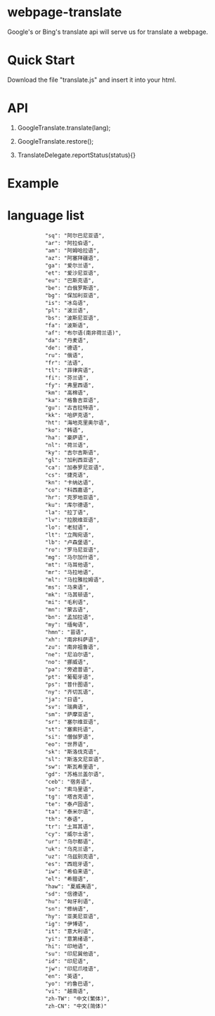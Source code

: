 # webpage-translate
Google's or Bing's translate api will serve us for translate a webpage.

# Quick Start
Download the file "translate.js" and insert it into your html.

# API

1.  GoogleTranslate.translate(lang);

2.  GoogleTranslate.restore();

3.  TranslateDelegate.reportStatus(status){}

# Example

<script>
var TranslateDelegate={};
TranslateDelegate.reportStatus = function(status){
   console.log(status);
}
GoogleTranslate.translate('zh-Hans');
</script>

# language list
                "sq": "阿尔巴尼亚语",
                "ar": "阿拉伯语",
                "am": "阿姆哈拉语",
                "az": "阿塞拜疆语",
                "ga": "爱尔兰语",
                "et": "爱沙尼亚语",
                "eu": "巴斯克语",
                "be": "白俄罗斯语",
                "bg": "保加利亚语",
                "is": "冰岛语",
                "pl": "波兰语",
                "bs": "波斯尼亚语",
                "fa": "波斯语",
                "af": "布尔语(南非荷兰语)",
                "da": "丹麦语",
                "de": "德语",
                "ru": "俄语",
                "fr": "法语",
                "tl": "菲律宾语",
                "fi": "芬兰语",
                "fy": "弗里西语",
                "km": "高棉语",
                "ka": "格鲁吉亚语",
                "gu": "古吉拉特语",
                "kk": "哈萨克语",
                "ht": "海地克里奥尔语",
                "ko": "韩语",
                "ha": "豪萨语",
                "nl": "荷兰语",
                "ky": "吉尔吉斯语",
                "gl": "加利西亚语",
                "ca": "加泰罗尼亚语",
                "cs": "捷克语",
                "kn": "卡纳达语",
                "co": "科西嘉语",
                "hr": "克罗地亚语",
                "ku": "库尔德语",
                "la": "拉丁语",
                "lv": "拉脱维亚语",
                "lo": "老挝语",
                "lt": "立陶宛语",
                "lb": "卢森堡语",
                "ro": "罗马尼亚语",
                "mg": "马尔加什语",
                "mt": "马耳他语",
                "mr": "马拉地语",
                "ml": "马拉雅拉姆语",
                "ms": "马来语",
                "mk": "马其顿语",
                "mi": "毛利语",
                "mn": "蒙古语",
                "bn": "孟加拉语",
                "my": "缅甸语",
                "hmn": "苗语",
                "xh": "南非科萨语",
                "zu": "南非祖鲁语",
                "ne": "尼泊尔语",
                "no": "挪威语",
                "pa": "旁遮普语",
                "pt": "葡萄牙语",
                "ps": "普什图语",
                "ny": "齐切瓦语",
                "ja": "日语",
                "sv": "瑞典语",
                "sm": "萨摩亚语",
                "sr": "塞尔维亚语",
                "st": "塞索托语",
                "si": "僧伽罗语",
                "eo": "世界语",
                "sk": "斯洛伐克语",
                "sl": "斯洛文尼亚语",
                "sw": "斯瓦希里语",
                "gd": "苏格兰盖尔语",
                "ceb": "宿务语",
                "so": "索马里语",
                "tg": "塔吉克语",
                "te": "泰卢固语",
                "ta": "泰米尔语",
                "th": "泰语",
                "tr": "土耳其语",
                "cy": "威尔士语",
                "ur": "乌尔都语",
                "uk": "乌克兰语",
                "uz": "乌兹别克语",
                "es": "西班牙语",
                "iw": "希伯来语",
                "el": "希腊语",
                "haw": "夏威夷语",
                "sd": "信德语",
                "hu": "匈牙利语",
                "sn": "修纳语",
                "hy": "亚美尼亚语",
                "ig": "伊博语",
                "it": "意大利语",
                "yi": "意第绪语",
                "hi": "印地语",
                "su": "印尼巽他语",
                "id": "印尼语",
                "jw": "印尼爪哇语",
                "en": "英语",
                "yo": "约鲁巴语",
                "vi": "越南语",
                "zh-TW": "中文(繁体)",
                "zh-CN": "中文(简体)"
                
                
                
                
